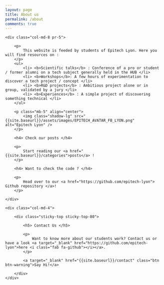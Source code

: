 ```yaml
---
layout: page
title: About us
permalink: /about
comments: true
---
```


<div class="row justify-content-between">

    <div class="col-md-8 pr-5">

        <p>
            This website is feeded by students of Epitech Lyon. Here you will find resources on :
        </p>
        <ul>
            <li> <b>Scientific talks</b> : Conference of a pro or student / former alumni on a tech subject generally held in the HUB </li>
            <li> <b>Workshops</b>: A few hours of experimentation to discover a tech project / concept </li>
            <li> <b>R&D projects</b> : Ambitious project alone or in group, validated by a jury </li>
            <li> <b>Experiences</b> : A simple project of discovering something technical </li>
        </ul>

        <p class="mb-5" align="center">
            <img class="shadow-lg" src="{{site.baseurl}}/assets/images/EPITECH_AVATAR_FB_LYON.png" alt="Epitech Lyon" />
        </p>

        <h4> Check our posts </h4>

        <p>
            Start reading our <a href="{{site.baseurl}}/categories">posts</a> !
        </p>

        <h4> Want to check the code ? </h4>
        
        <p>
            Head over to our <a href="https://github.com/epitech-lyon"> Github repository </a>!
        </p>

    </div>

    <div class="col-md-4">

        <div class="sticky-top sticky-top-80">

            <h5> Contact Us </h5>

            <p>
                Want to know more about our students work? Contact us or have a look <a target="_blank" href="https://github.com/epitech-lyon">here <i class="fab fa-github"></i></a>.
            </p>

            <a target="_blank" href="{{site.baseurl}}/contact" class="btn btn-warning">Say Hi!</a>

        </div>
    </div>

</div>
